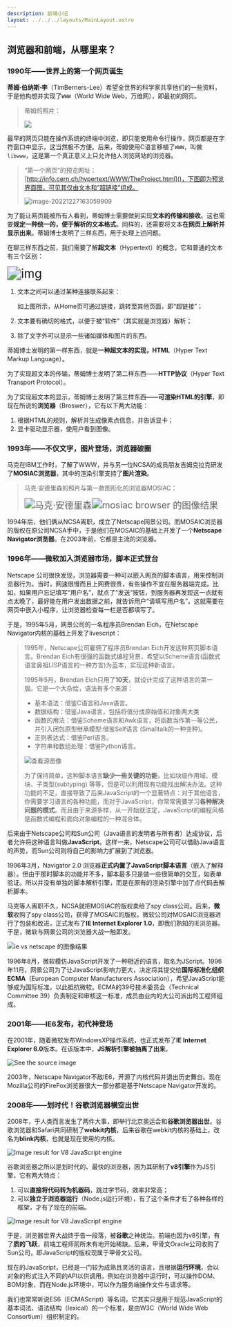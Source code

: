 ```yaml
---
description: 前端小记
layout: ../../../layouts/MainLayout.astro
---
```


## 浏览器和前端，从哪里来？

### 1990年——世界上的第一个网页诞生

**蒂姆·伯纳斯·李**（TimBerners-Lee）希望全世界的科学家共享他们的一些资料，于是他构想并实现了`WWW`（World Wide Web，万维网），即最初的网页。

> 蒂姆的照片：
>
> <img src="https://images.drshw.tech/images/notes/god.jpg"/>

最早的网页只能在操作系统的终端中浏览，即只能使用命令行操作，网页都是在字符窗口中显示，这当然极不方便。后来，蒂姆使用C语言移植了`WWW`，叫做`libwww`，这是第一个真正意义上只允许他人浏览网站的浏览器。

> “第一个网页”的预览网址：[http://info.cern.ch/hypertext/WWW/TheProject.html]()，下图即为预览界面图，可见其仅由文本和“超链接”组成。
>
> ![image-20221227163059909](https://images.drshw.tech/images/notes/image-20221227163059909.png)

为了能让网页能被所有人看到，蒂姆博士需要做到实现**文本的传输和接收**。这也需要**规定一种统一的，便于解析的文本格式**。同样的，还需要将文本**在网页上解析并显示出来**。蒂姆博士发明了三样东西，用于处理上述问题。

在聊三样东西之前，我们需要了解**超文本**（Hypertext）的概念，它和普通的文本有三个区别：

<img src="https://handwiki.org/wiki/images/thumb/4/41/Sistema_hipertextual.jpg/250px-Sistema_hipertextual.jpg" alt="img" style="zoom:200%;" />

1. 文本之间可以通过某种连接联系起来：

   如上图所示，从Home页可通过链接，跳转至其他页面，即“超链接”；

2. 文本要有确切的格式，以便于被“软件”（其实就是浏览器）解析；

3. 除了文字外可以显示一些诸如媒体和图片的东西。

蒂姆博士发明的第一样东西，就是**一种超文本的实现，HTML**（Hyper Text Markup Language）。

为了实现超文本的传输，蒂姆博士发明了第二样东西——**HTTP协议**（Hyper Text Transport Protocol）。

为了实现超文本的显示，蒂姆博士发明了第三样东西——**可渲染HTML的引擎**，即现在所说的**浏览器**（Broswer），它有以下两大功能：

1. 根据HTML的规则，解析并生成像素点信息，并告诉显卡；
2. 显卡驱动显示器，使用户看到图像。

### 1993年——不仅文字，图片登场，浏览器破圈

马克在IBM工作时，了解了WWW，并与另一位NCSA的成员朋友吉姆克拉克研发了**MOSIAC浏览器**，其中的渲染引擎支持了**图片渲染**。

> 马克·安德里森的照片与第一款图形化的浏览器MOSIAC：
>
> <img src="https://images.drshw.tech/images/notes/OIP-C.8aLqUIBn6ysc-yIY7e9pwgAAAA" alt="马克·安德里森" style="zoom:150%;" /><img src="https://tse1-mm.cn.bing.net/th/id/OIP-C.Z6Eo2uEZ02h0ATkwPAMWcgHaFQ?w=247&h=180&c=7&r=0&o=5&pid=1.7" alt="mosiac browser 的图像结果" style="zoom:150%;" />

1994年后，他们俩从NCSA离职，成立了Netscape网景公司。而MOSAIC浏览器的版权在原公司NCSA手中，于是他们在MOSAIC的基础上开发了一个**Netscape Navigator浏览器**。在2003年前，它都是主流的浏览器。

### 1996年——微软加入浏览器市场，脚本正式登台

Netscape 公司很快发现，浏览器需要一种可以嵌入网页的脚本语言，用来控制浏览器行为。当时，网速很慢而且上网费很贵，有些操作不宜在服务器端完成。比如，如果用户忘记填写“用户名”，就点了“发送”按钮，到服务器再发现这一点就有点太晚了，最好能在用户发出数据之前，就告诉用户“请填写用户名”。这就需要在网页中嵌入小程序，让浏览器检查每一栏是否都填写了。

于是，1995年5月，网景公司的一名程序员Brendan Eich，在Netscape Navigator内核的基础上开发了livescript：

> 1995年，Netscape公司雇佣了程序员Brendan Eich开发这种网页脚本语言。Brendan Eich有很强的函数式编程背景，希望以Scheme语言(函数式语言鼻祖LISP语言的一种方言)为蓝本，实现这种新语言。
>
> 1995年5月，Brendan Eich只用了**10天**，就设计完成了这种语言的第一版。它是一个大杂烩，语法有多个来源：
>
> + 基本语法：借鉴C语言和Java语言。
> + 数据结构：借鉴Java语言，包括将值分成原始值和对象两大类
> + 函数的用法：借鉴Scheme语言和Awk语言，将函数当作第一等公民，并引入闭包原型继承模型:借鉴Self语言 (Smalltalk的一种变种)。
> + 正则表达式：借鉴Perl语言。
> + 字符串和数组处理：借鉴Python语言。
>
> ![查看源图像](https://images.drshw.tech/images/notes/livescript-in-editor.png)
>
> 为了保持简单，这种脚本语言**缺少一些关键的功能**，比如块级作用域、模块、子类型(subtyping) 等等，但是可以利用现有功能找出解决办法。这种功能的不足，直接导致了后来JavaScript的一个显著特点：对于其他语言，你需要学习语言的各种功能，而对于JavaScript，你常常需要学习**各种解决问题的模式**。而且由于来源多样，从一开始就注定，JavaScript的编程风格是函数式编程和面向对象编程的一种混合体。

后来由于Netscape公司和Sun公司（Java语言的发明者与所有者）达成协议，后者允许将这种语言叫做**JavaScript**。这样一来，Netscape公司可以借助Java语言的声势，而Sun公司则将自己的影响力扩展到了浏览器。

1996年3月，Navigator 2.0 浏览器**正式内置了JavaScript脚本语言**（嵌入了解释器）。但由于那时脚本的功能并不多，脚本最多只是做一些很简单的交互，如表单验证。所以并没有单独的脚本解析引擎，而是在原有的渲染引擎中加了点代码去解析脚本。

马克等人离职不久，NCSA就把MOSIAC的版权卖给了spy class公司。后来，**微软**收购了spy class公司，获得了MOSAIC的版权。微软公司对MOSAIC浏览器进行了包装和改进，正式发布了**IE Internet Explorer 1.0**，即我们熟知的IE浏览器。于是，微软与网景公司的浏览器大战一触即发。

![ie vs netscape 的图像结果](https://tse3-mm.cn.bing.net/th/id/OIP-C.Eny4dllpwcL58YuaAIzjiQHaFS?w=252&h=180&c=7&r=0&o=5&pid=1.7)

1996年8月，微软模仿JavaScript开发了一种相近的语言，取名为JScript。1996年11月，网景公司为了让JavaScript影响力更大，决定将其提交给**国际标准化组织ECMA**（European Computer Manufacturers Association），希望JavaScript能够成为国际标准，以此抵抗微软。ECMA的39号技术委员会（Technical Committee 39）负责制定和审核这一标准，成员由业内的大公司派出的工程师组成。

### 2001年——IE6发布，初代神登场

在2001年，随着微软发布WindowsXP操作系统，也正式发布了**IE Internet Explorer 6.0**版本。在该版本中，**JS解析引擎被抽离了出来**。

![See the source image](https://ts1.cn.mm.bing.net/th/id/R-C.f3d698a1642dc3d6fc104875999c9316?rik=N5wdcFn7RikPLg&riu=http%3a%2f%2fwww.betaarchive.com%2fimageupload%2f2014-01%2f1389982566.or.42872.png&ehk=A%2fwaVC1hxVObmGYuFC1K%2f%2fX%2fDSl7lHTObpVpJmkohxY%3d&risl=&pid=ImgRaw&r=0)

2003年，Netscape Navigator不敌IE6，开源了内核代码并退出历史舞台。现在Mozilla公司的FireFox浏览器很大一部分都是基于Netscape Navigator开发的。

### 2008年——划时代！谷歌浏览器横空出世

2008年，于人类而言发生了两件大事，即举行北京奥运会和**谷歌浏览器出世**。谷歌浏览器和Safari共同研制了**webkit内核**，后来谷歌在webkit内核的基础上，改名为**blink内核**，也就是现在使用的内核。

![Image result for V8 JavaScript engine ](https://images.drshw.tech/images/notes/OIP-C.pGq38PpiCZKWcczKjpMe9gHaCH)

谷歌浏览器之所以是划时代的、最快的浏览器，因为其研制了**v8引擎**作为JS引擎，它有两大特点：

1. 可以**直接将代码转为机器码**，跳过字节码，效率非常高；
2. 可以**独立于浏览器运行**（Node.js运行环境），有了这个条件才有了各种各样的框架，才有了现在的前端。

![Image result for V8 JavaScript engine ](https://images.drshw.tech/images/notes/OIP-C.Vc1mVuNRMJwmAnXjSrrUJgHaFV)

于是，浏览器世界大战终于告一段落，被**谷歌**之神统治。前端也因为v8引擎，有了**质的飞跃**，前端工程师前所未有地开始稀缺。后来，甲骨文Oracle公司收购了Sun公司，即JavaScript的版权现属于甲骨文公司。

现在的JavaScript，已经是一门较为成熟且灵活的语言，且根据**运行环境**，会以对象的形式注入不同的API以供调用。例如在浏览器中运行时，可以操作DOM、BOM对象，而在Node.js环境中，可以作为服务端操作文件与请求等。

我们也常常听说ES6（ECMAScript）等名词，它其实只是用于规范JavaScript的基本词法、语法结构（lexical）的一个标准，是由W3C（World Wide Web Consortium）组织制定的。

